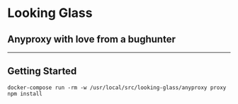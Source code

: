 # Looking Glass
## Anyproxy with love from a bughunter
-------
## Getting Started

```
docker-compose run -rm -w /usr/local/src/looking-glass/anyproxy proxy npm install
```
